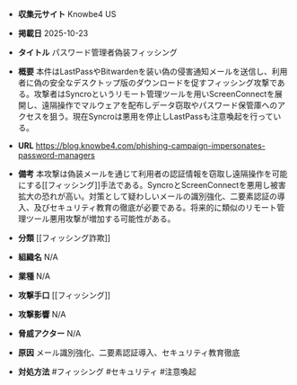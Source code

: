 - **収集元サイト**
Knowbe4 US

- **掲載日**
2025-10-23

- **タイトル**
パスワード管理者偽装フィッシング

- **概要**
本件はLastPassやBitwardenを装い偽の侵害通知メールを送信し、利用者に偽の安全なデスクトップ版のダウンロードを促すフィッシング攻撃である。攻撃者はSyncroというリモート管理ツールを用いScreenConnectを展開し、遠隔操作でマルウェアを配布しデータ窃取やパスワード保管庫へのアクセスを狙う。現在Syncroは悪用を停止しLastPassも注意喚起を行っている。

- **URL**
https://blog.knowbe4.com/phishing-campaign-impersonates-password-managers

- **備考**
本攻撃は偽装メールを通じて利用者の認証情報を窃取し遠隔操作を可能にする[[フィッシング]]手法である。SyncroとScreenConnectを悪用し被害拡大の恐れが高い。対策として疑わしいメールの識別強化、二要素認証の導入、及びセキュリティ教育の徹底が必要である。将来的に類似のリモート管理ツール悪用攻撃が増加する可能性がある。

- **分類**
[[フィッシング詐欺]]

- **組織名**
N/A

- **業種**
N/A

- **攻撃手口**
[[フィッシング]]

- **攻撃影響**
N/A

- **脅威アクター**
N/A

- **原因**
メール識別強化、二要素認証導入、セキュリティ教育徹底

- **対処方法**
#フィッシング #セキュリティ #注意喚起
